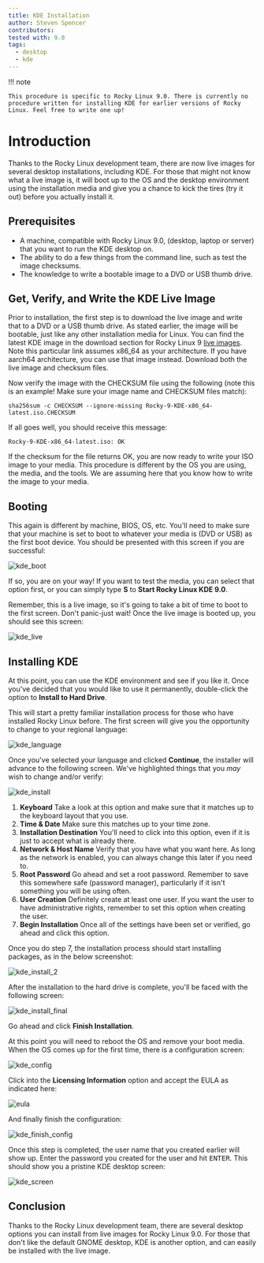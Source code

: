 ```yaml
---
title: KDE Installation
author: Steven Spencer
contributors: 
tested with: 9.0
tags:
  - desktop
  - kde
---
```


!!! note

    This procedure is specific to Rocky Linux 9.0. There is currently no procedure written for installing KDE for earlier versions of Rocky Linux. Feel free to write one up!

# Introduction

Thanks to the Rocky Linux development team, there are now live images for several desktop installations, including KDE. For those that might not know what a live image is, it will boot up to the OS and the desktop environment using the installation media and give you a chance to kick the tires (try it out) before you actually install it.  

## Prerequisites

* A machine, compatible with Rocky Linux 9.0, (desktop, laptop or server) that you want to run the KDE desktop on.
* The ability to do a few things from the command line, such as test the image checksums.
* The knowledge to write a bootable image to a DVD or USB thumb drive.

## Get, Verify, and Write the KDE Live Image

Prior to installation, the first step is to download the live image and write that to a DVD or a USB thumb drive. As stated earlier, the image will be bootable, just like any other installation media for Linux. You can find the latest KDE image in the download section 
for Rocky Linux 9 [live images](https://dl.rockylinux.org/pub/rocky/9.0/live/x86_64/). Note this particular link assumes x86_64 as your architecture. If you have aarch64 architecture, you can use that image instead. Download both the live image and checksum files. 

Now verify the image with the CHECKSUM file using the following 
(note this is an example! Make sure your image name and CHECKSUM files match): 

```
sha256sum -c CHECKSUM --ignore-missing Rocky-9-KDE-x86_64-latest.iso.CHECKSUM
```

If all goes well, you should receive this message:

```
Rocky-9-KDE-x86_64-latest.iso: OK
```

If the checksum for the file returns OK, you are now ready to write your ISO image to your media. This procedure is different by the OS you are using, the media, and the tools. We are assuming here that you know how to write the image to your media.

## Booting

This again is different by machine, BIOS, OS, etc.  You'll need to make sure that your machine is set to boot to whatever your media is (DVD or USB) as the first boot device. You should be presented with this screen if you are successful:

![kde_boot](images/kde_boot.png)

If so, you are on your way! If you want to test the media, you can select that option first, or you can simply type **S** to **Start Rocky Linux KDE 9.0**.

Remember, this is a live image, so it's going to take a bit of time to boot to the first screen. Don't panic-just wait! Once the live image is booted up, you should see this screen:

![kde_live](images/kde_live.png)

## Installing KDE

At this point, you can use the KDE environment and see if you like it. Once you've decided that you would like to use it permanently, double-click the option to **Install to Hard Drive**.

This will start a pretty familiar installation process for those who have installed Rocky Linux before. The first screen will give you the opportunity to change to your regional language:

![kde_language](images/kde_language.png)

Once you've selected your language and clicked **Continue**, the installer will advance to the following screen. We've highlighted things that you *may* wish to change and/or verify:

![kde_install](images/kde_install.png)

1. **Keyboard** Take a look at this option and make sure that it matches up to the keyboard layout that you use.
2. **Time & Date**  Make sure this matches up to your time zone.
3. **Installation Destination** You'll need to click into this option, even if it is just to accept what is already there.
4. **Network & Host Name** Verify that you have what you want here. As long as the network is enabled, you can always change this later if you need to.
5. **Root Password** Go ahead and set a root password. Remember to save this somewhere safe (password manager), particularly if it isn't something you will be using often.
6. **User Creation** Definitely create at least one user. If you want the user to have administrative rights, remember to set this option when creating the user. 
7. **Begin Installation** Once all of the settings have been set or verified, go ahead and click this option.

Once you do step 7, the installation process should start installing packages, as in the below screenshot:

![kde_install_2](images/kde_install_2.png)

After the installation to the hard drive is complete, you'll be faced with the following screen:

![kde_install_final](images/kde_install_final.png)

Go ahead and click **Finish Installation**.

At this point you will need to reboot the OS and remove your boot media. When the OS comes up for the first time, there is a configuration screen:

![kde_config](images/kde_config.png)

Click into the **Licensing Information** option and accept the EULA as indicated here:

![eula](images/eula.png)

And finally finish the configuration:

![kde_finish_config](images/kde_finish_config.png)

Once this step is completed, the user name that you created earlier will show up. Enter the password you created for the user and hit <kbd>ENTER</kbd>. This should show you a pristine KDE desktop screen:

![kde_screen](images/kde_screen.png)

## Conclusion

Thanks to the Rocky Linux development team, there are several desktop options you can install from live images for Rocky Linux 9.0. For those that don't like the default GNOME desktop, KDE is another option, and can easily be installed with the live image. 
